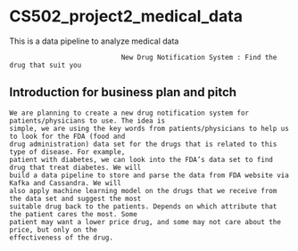 # CS502_project2_medical_data
This is a data pipeline to analyze medical data

								New Drug Notification System : Find the drug that suit you 

## Introduction for business plan and pitch
	We are planning to create a new drug notification system for patients/physicians to use. The idea is
	simple, we are using the key words from patients/physicians to help us to look for the FDA (food and
	drug administration) data set for the drugs that is related to this type of disease. For example,
	patient with diabetes, we can look into the FDA’s data set to find drug that treat diabetes. We will
	build a data pipeline to store and parse the data from FDA website via Kafka and Cassandra. We will
	also apply machine learning model on the drugs that we receive from the data set and suggest the most
	suitable drug back to the patients. Depends on which attribute that the patient cares the most. Some
	patient may want a lower price drug, and some may not care about the price, but only on the
	effectiveness of the drug.

